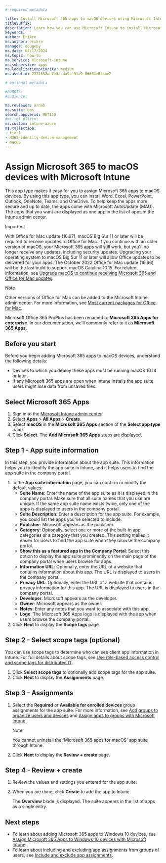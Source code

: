 ```yaml
---
# required metadata

title: Install Microsoft 365 apps to macOS devices using Microsoft Intune
titleSuffix: 
description: Learn how you can use Microsoft Intune to install Microsoft 365 apps on macOS devices.
keywords:
author: Erikre
ms.author: erikre
manager: dougeby
ms.date: 04/17/2024
ms.topic: how-to
ms.service: microsoft-intune
ms.subservice: apps
ms.localizationpriority: medium
ms.assetid: 2372332a-7e3a-4a9c-91a9-86654e0fabe2

# optional metadata

#ROBOTS:
#audience:

ms.reviewer: arnab
ms.suite: ems
search.appverid: MET150
#ms.tgt_pltfrm:
ms.custom: intune-azure
ms.collection:
- tier1
- M365-identity-device-management
- macOS
---
```


# Assign Microsoft 365 to macOS devices with Microsoft Intune

This app type makes it easy for you to assign Microsoft 365 apps to macOS devices. By using this app type, you can install Word, Excel, PowerPoint, Outlook, OneNote, Teams, and OneDrive. To help keep the apps more secure and up to date, the apps come with Microsoft AutoUpdate (MAU). The apps that you want are displayed as one app in the list of apps in the Intune admin center.

> [!IMPORTANT]
> With Office for Mac update (16.67), macOS Big Sur 11 or later will be required to receive updates to Office for Mac. If you continue with an older version of macOS, your Microsoft 365 apps will still work, but you'll no longer receive any updates, including security updates. Upgrading your operating system to macOS Big Sur 11 or later will allow Office updates to be delivered for your apps. The October 2022 Office for Mac update (16.66) will be the last build to support macOS Catalina 10.15. For related information, see [Upgrade macOS to continue receiving Microsoft 365 and Office for Mac updates](https://go.microsoft.com/fwlink/?linkid=2015804).

> [!NOTE]
> Other versions of Office for Mac can be added to the Microsoft Intune admin center. For more information, see [Most current packages for Office for Mac](/officeupdates/update-history-office-for-mac#most-current-packages-for-office-for-mac).
>
> Microsoft Office 365 ProPlus has been renamed to **Microsoft 365 Apps for enterprise**. In our documentation, we'll commonly refer to it as **Microsoft 365 Apps**.

## Before you start

Before you begin adding Microsoft 365 apps to macOS devices, understand the following details:

- Devices to which you deploy these apps must be running macOS 10.14 or later.
- If any Microsoft 365 apps are open when Intune installs the app suite, users might lose data from unsaved files.

## Select Microsoft 365 Apps

1. Sign in to the [Microsoft Intune admin center](https://go.microsoft.com/fwlink/?linkid=2109431).
2. Select **Apps** > **All Apps** > **Create**.
3. Select **macOS** in the **Microsoft 365 Apps** section of the **Select app type** pane.
4. Click **Select**. The **Add Microsoft 365 Apps** steps are displayed.

## Step 1 - App suite information

In this step, you provide information about the app suite. This information helps you to identify the app suite in Intune, and it helps users to find the app suite in the company portal.

1. In the **App suite information** page, you can confirm or modify the default values:
    - **Suite Name**: Enter the name of the app suite as it is displayed in the company portal. Make sure that all suite names that you use are unique. If the same app suite name exists twice, only one of the apps is displayed to users in the company portal.
    - **Suite Description**: Enter a description for the app suite. For example, you could list the apps you've selected to include.
    - **Publisher**: Microsoft appears as the publisher.
    - **Category**: Optionally, select one or more of the built-in app categories or a category that you created. This setting makes it easier for users to find the app suite when they browse the company portal.
    - **Show this as a featured app in the Company Portal**: Select this option to display the app suite prominently on the main page of the company portal when users browse for apps.
    - **Information URL**: Optionally, enter the URL of a website that contains information about this app. The URL is displayed to users in the company portal.
    - **Privacy URL**: Optionally, enter the URL of a website that contains privacy information for this app. The URL is displayed to users in the company portal.
    - **Developer**: Microsoft appears as the developer.
    - **Owner**: Microsoft appears as the owner.
    - **Notes**: Enter any notes that you want to associate with this app.
    - **Logo**: The Microsoft 365 Apps logo is displayed with the app when users browse the company portal.
2. Click **Next** to display the **Scope tags** page.

## Step 2 - Select scope tags (optional)

You can use scope tags to determine who can see client app information in Intune. For full details about scope tags, see [Use role-based access control and scope tags for distributed IT](../fundamentals/scope-tags.md).

1. Click **Select scope tags** to optionally add scope tags for the app suite.
2. Click **Next** to display the **Assignments** page.

## Step 3 - Assignments

1. Select the **Required** or **Available for enrolled devices** group assignments for the app suite. For more information, see [Add groups to organize users and devices](../fundamentals/groups-add.md) and [Assign apps to groups with Microsoft Intune](apps-deploy.md).

    >[!Note]
    > You cannot uninstall the 'Microsoft 365 apps for macOS' app suite through Intune.

2. Click **Next** to display the **Review + create** page.

## Step 4 - Review + create

1. Review the values and settings you entered for the app suite.
2. When you are done, click **Create** to add the app to Intune.

    The **Overview** blade is displayed. The suite appears in the list of apps as a single entry.

## Next steps

- To learn about adding Microsoft 365 apps to Windows 10 devices, see [Assign Microsoft 365 Apps to Windows 10 devices with Microsoft Intune](apps-add-office365.md).
- To learn about including and excluding app assignments from groups of users, see [Include and exclude app assignments](apps-inc-exl-assignments.md).
